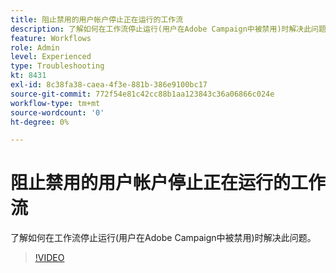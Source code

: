 ```yaml
---
title: 阻止禁用的用户帐户停止正在运行的工作流
description: 了解如何在工作流停止运行(用户在Adobe Campaign中被禁用)时解决此问题。
feature: Workflows
role: Admin
level: Experienced
type: Troubleshooting
kt: 8431
exl-id: 8c38fa38-caea-4f3e-881b-386e9100bc17
source-git-commit: 772f54e81c42cc88b1aa123843c36a06866c024e
workflow-type: tm+mt
source-wordcount: '0'
ht-degree: 0%

---
```


# 阻止禁用的用户帐户停止正在运行的工作流

了解如何在工作流停止运行(用户在Adobe Campaign中被禁用)时解决此问题。


>[!VIDEO](https://video.tv.adobe.com/v/335988?quality=12)
